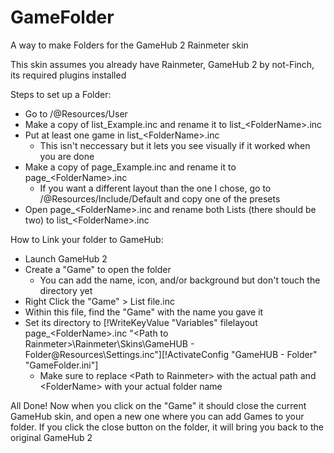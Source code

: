# GameFolder
A way to make Folders for the GameHub 2 Rainmeter skin

This skin assumes you already have Rainmeter, GameHub 2 by not-Finch, its required plugins installed

Steps to set up a Folder:

  - Go to /@Resources/User
  - Make a copy of list_Example.inc and rename it to list_\<FolderName\>.inc
  - Put at least one game in list_\<FolderName\>.inc
    - This isn't neccessary but it lets you see visually if it worked when you are done
  - Make a copy of page_Example.inc and rename it to page_\<FolderName\>.inc
    - If you want a different layout than the one I chose, go to /@Resources/Include/Default and copy one of the presets
  - Open page_\<FolderName\>.inc and rename both Lists (there should be two) to list_\<FolderName\>.inc
  
How to Link your folder to GameHub:

  - Launch GameHub 2
  - Create a "Game" to open the folder 
      - You can add the name, icon, and/or background but don't touch the directory yet
  - Right Click the "Game" \> List file.inc
  - Within this file, find the "Game" with the name you gave it
  - Set its directory to [!WriteKeyValue "Variables" filelayout page_\<FolderName\>.inc "\<Path to Rainmeter\>\Rainmeter\Skins\\GameHUB - Folder\@Resources\Settings.inc"][!ActivateConfig "GameHUB - Folder" "GameFolder.ini"]
    - Make sure to replace \<Path to Rainmeter\> with the actual path and \<FolderName\> with your actual folder name
    
All Done!
Now when you click on the "Game" it should close the current GameHub skin, and open a new one where you can add Games to your folder.
If you click the close button on the folder, it will bring you back to the original GameHub 2
